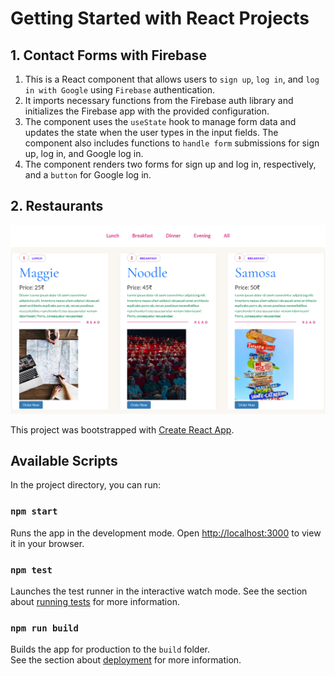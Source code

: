 # Getting Started with React Projects
## 1. Contact Forms with Firebase
1. This is a React component that allows users to `sign up`, `log in`, and `log in with Google` using `Firebase` authentication.
2. It imports necessary functions from the Firebase auth library and initializes the Firebase app with the provided configuration.
3. The component uses the `useState` hook to manage form data and updates the state when the user types in the input fields. The component also includes functions to `handle form` submissions for sign up, log in, and Google log in.
4. The component renders two forms for sign up and log in, respectively, and a `button` for Google log in. 

## 2. Restaurants
  ![Restaurant.png](./assets/Restaurant.png)

This project was bootstrapped with [Create React App](https://github.com/facebook/create-react-app). 

## Available Scripts

In the project directory, you can run:

### `npm start`

Runs the app in the development mode. Open [http://localhost:3000](http://localhost:3000) to view it in your browser.

### `npm test`

Launches the test runner in the interactive watch mode. See the section about [running tests](https://facebook.github.io/create-react-app/docs/running-tests) for more information.

### `npm run build`

Builds the app for production to the `build` folder.\
See the section about [deployment](https://facebook.github.io/create-react-app/docs/deployment) for more information.
